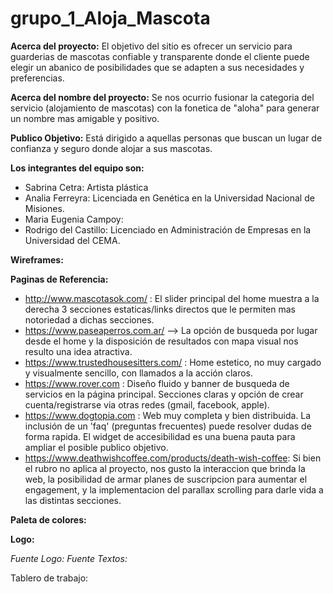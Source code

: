 # grupo_1_Aloja_Mascota

**Acerca del proyecto:** El objetivo del sitio es ofrecer un servicio para guarderias de mascotas confiable y transparente donde el cliente puede elegir un abanico de posibilidades que se adapten a sus necesidades y preferencias.


**Acerca del nombre del proyecto:** Se nos ocurrio fusionar la categoria del servicio (alojamiento de mascotas) con la fonetica de "aloha" para generar un nombre mas amigable y positivo.

**Publico Objetivo:** Está dirigido a aquellas personas que buscan un lugar de confianza y seguro donde alojar a sus mascotas. 

**Los integrantes del equipo son:**
  - Sabrina Cetra: Artista plástica
  - Analia Ferreyra:  Licenciada en Genética en la Universidad Nacional de Misiones.
  - Maria Eugenia Campoy:
  - Rodrigo del Castillo: Licenciado en Administración de Empresas en la Universidad del CEMA.

**Wireframes:**

**Paginas de Referencia:**

- http://www.mascotasok.com/ : El slider principal del home muestra a la derecha 3 secciones estaticas/links directos que le permiten mas notoriedad a dichas secciones.
- https://www.paseaperros.com.ar/ --> La opción de busqueda por lugar desde el home y la disposición de resultados con mapa visual nos resulto una idea atractiva.
- https://www.trustedhousesitters.com/ : Home estetico, no muy cargado y visualmente sencillo, con llamados a la acción claros.
- https://www.rover.com : Diseño fluido y banner de busqueda de servicios en la página principal. Secciones claras y opción de crear cuenta/registrarse via otras redes (gmail, facebook, apple).
- https://www.dogtopia.com : Web muy completa y bien distribuida. La inclusión de un 'faq' (preguntas frecuentes) puede resolver dudas de forma rapida. El widget de accesibilidad es una buena pauta para ampliar el posible publico objetivo.
- https://www.deathwishcoffee.com/products/death-wish-coffee: Si bien el rubro no aplica al proyecto, nos gusto la interaccion que brinda la web, la posibilidad de armar planes de suscripcion para aumentar el engagement, y la implementacion del parallax scrolling para darle vida a las distintas secciones.

**Paleta de colores:**

**Logo:**

*Fuente Logo:*
*Fuente Textos:*

Tablero de trabajo:
